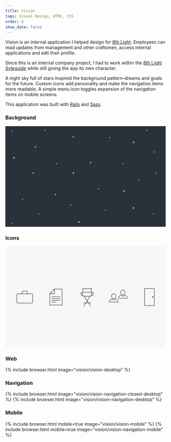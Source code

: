 ```yaml
---
title: Vision
tags: Visual Design, HTML, CSS
order: 6
show_date: false
---
```


Vision is an internal application I helped design for [8th Light](http://www.8thlight.com). Employees can read updates from management and other craftsmen, access internal applications and edit their profile.

Since this is an internal company project, I had to work within the [8th Light Syleguide](http://8thlight.com/styleguide) while still giving the app its own character.

A night sky full of stars inspired the background pattern–dreams and goals for the future. Custom icons add personality and make the navigation items more readable. A simple menu icon toggles expansion of the navigation items on mobile screens.

This application was built with [Rails](http://rubyonrails.org) and [Sass](http://sass-lang.com).

### Background
![Vision Background](/assets/images/work/vision/vision-background.svg)

### Icons
![Vision Icons](/assets/images/work/vision/vision-icons.svg)

### Web
{% include browser.html image="vision/vision-desktop" %}

### Navigation
{% include browser.html image="vision/vision-navigation-closed-desktop" %}
{% include browser.html image="vision/vision-navigation-desktop" %}

### Mobile
{% include browser.html mobile=true image="vision/vision-mobile" %}
{% include browser.html mobile=true image="vision/vision-navigation-mobile" %}
